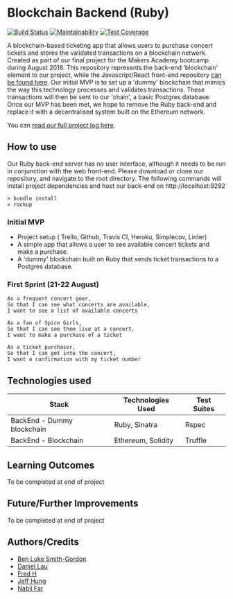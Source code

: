 # Blockchain Backend (Ruby)
[![Build Status](https://travis-ci.com/archmagos/blockchain-backend-ruby.svg?branch=development)](https://travis-ci.com/archmagos/blockchain-backend-ruby) [![Maintainability](https://api.codeclimate.com/v1/badges/8fb0dd85e11fc6c6333c/maintainability)](https://codeclimate.com/github/archmagos/blockchain-backend-ruby/maintainability) [![Test Coverage](https://api.codeclimate.com/v1/badges/8fb0dd85e11fc6c6333c/test_coverage)](https://codeclimate.com/github/archmagos/blockchain-backend-ruby/test_coverage)

A blockchain-based ticketing app that allows users to purchase concert tickets and stores the validated transactions on a blockchain network. Created as part of our final project for the Makers Academy bootcamp during August 2018.
This repository represents the back-end 'blockchain' element to our project, while the Javascript/React front-end repository [can be found here](https://github.com/jeff1108/blockchain-ticketing-app). Our initial MVP is to set up a 'dummy' blockchain that mimics the way this technology processes and validates transactions. These transactions will then be sent to our 'chain', a basic Postgres database.
Once our MVP has been met, we hope to remove the Ruby back-end and replace it with a decentralised system built on the Ethereum network.

You can [read our full project log here](https://hackmd.io/FugFiGBnQ0ivaJpLaANYhQ).

## How to use
Our Ruby back-end server has no user interface, although it needs to be run in conjunction with the web front-end.
Please download or clone our repository, and navigate to the root directory. The following commands will install project dependencies and host our back-end on http://localhost:9292
```
> bundle install
> rackup
```

### Initial MVP
* Project setup ( Trello, Github, Travis CI, Heroku, Simplecov, Linter)
* A simple app that allows a user to see available concert tickets and make a purchase.
* A 'dummy' blockchain built on Ruby that sends ticket transactions to a Postgres database.

### First Sprint (21-22 August)
```
As a frequent concert goer,
So that I can see what concerts are available,
I want to see a list of available concerts
```
```
As a fan of Spice Girls,
So that I can see them live at a concert,
I want to make a purchase of a ticket
```
```
As a ticket purchaser,
So that I can get into the concert,
I want a confirmation with my ticket number
```

## Technologies used
| Stack    | Technologies Used | Test Suites |
| -------- | ----------------- | ----------- |
| BackEnd - Dummy blockchain   | Ruby, Sinatra     | Rspec       |
| BackEnd - Blockchain         | Ethereum, Solidity     | Truffle       |

## Learning Outcomes
To be completed at end of project

## Future/Further Improvements
To be completed at end of project

## Authors/Credits
* [Ben Luke Smith-Gordon](https://github.com/Ben-893)
* [Daniel Lau](https://github.com/dct-lau17)
* [Fred H](https://github.com/archmagos)
* [Jeff Hung](https://github.com/jeff1108)
* [Nabil Far](https://github.com/bilfar)

